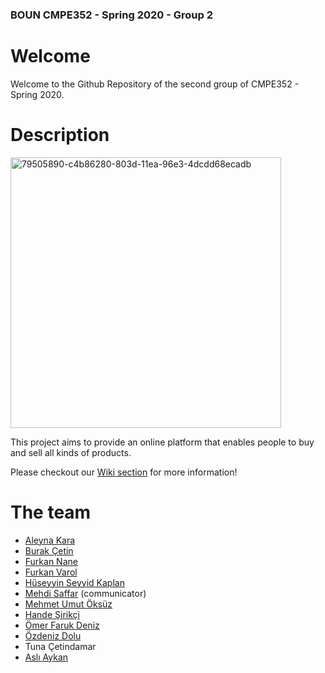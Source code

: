 ### BOUN CMPE352 - Spring 2020 - Group 2
 
# Welcome 
 
Welcome to the Github Repository of the second group of CMPE352 - Spring 2020.

# Description

<img width="433" alt="79505890-c4b86280-803d-11ea-96e3-4dcdd68ecadb" src="https://user-images.githubusercontent.com/56061820/80109473-333d7900-8586-11ea-8c35-7cf98ce3af7d.png">

This project aims to provide an online platform that enables people to buy and sell all kinds of products.
 
Please checkout our [Wiki section](https://github.com/bounswe/bounswe2020group2/wiki) for more information!
 
# The team
 
- [Aleyna Kara](https://github.com/bounswe/bounswe2020group2/wiki/Aleyna-Kara)
- [Burak Çetin](https://github.com/bounswe/bounswe2020group2/wiki/Burak-Çetin)
- [Furkan Nane](https://github.com/bounswe/bounswe2020group2/wiki/Furkan-Nane)
- [Furkan Varol](https://github.com/bounswe/bounswe2020group2/wiki/Furkan-Varol)
- [Hüseyyin Seyyid Kaplan](https://github.com/bounswe/bounswe2020group2/wiki/Hüseyin-Seyyid-Kaplan)
- [Mehdi Saffar](https://github.com/bounswe/bounswe2020group2/wiki/Mehdi-Saffar) (communicator)
- [Mehmet Umut Öksüz](https://github.com/bounswe/bounswe2020group2/wiki/Mehmet-Umut-Öksüz)
- [Hande Şirikçi](https://github.com/bounswe/bounswe2020group2/wiki/hande-sirikci)
- [Ömer Faruk Deniz](https://github.com/bounswe/bounswe2020group2/wiki/Ömer-Faruk-Deniz)
- [Özdeniz Dolu](https://github.com/bounswe/bounswe2020group2/wiki/Özdeniz-Dolu)
- Tuna Çetindamar
- [Aslı Aykan](https://github.com/bounswe/bounswe2020group2/wiki/Aslı-Aykan)
